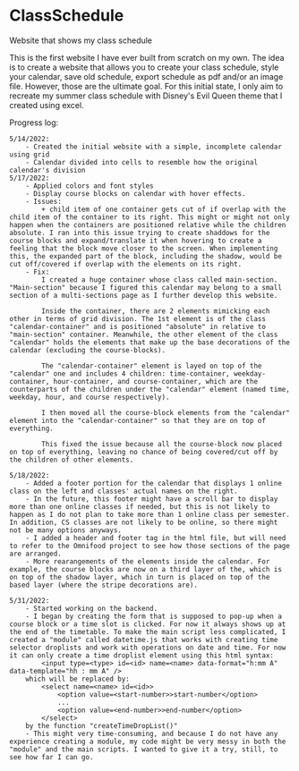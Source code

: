 # ClassSchedule

Website that shows my class schedule

This is the first website I have ever built from scratch on my own. The idea is to create a website that allows you to create your class schedule, style your calendar, save old schedule, export schedule as pdf and/or an image file. However, those are the ultimate goal. For this initial state, I only aim to recreate my summer class schedule with Disney's Evil Queen theme that I created using excel.

Progress log:

    5/14/2022:
        - Created the initial website with a simple, incomplete calendar using grid
        - Calendar divided into cells to resemble how the original calendar's division
    5/17/2022:
        - Applied colors and font styles
        - Display course blocks on calendar with hover effects.
        - Issues:
            + child item of one container gets cut of if overlap with the child item of the container to its right. This might or might not only happen when the containers are positioned relative while the children absolute. I ran into this issue trying to create shaddows for the course blocks and expand/translate it when hovering to create a feeling that the block move closer to the screen. When implementing this, the expanded part of the block, including the shadow, would be cut off/covered if overlap with the elements on its right.
        - Fix:
            I created a huge container whose class called main-section. "Main-section" because I figured this calendar may belong to a small section of a multi-sections page as I further develop this website.

            Inside the container, there are 2 elements mimicking each other in terms of grid division. The 1st element is of the class "calendar-container" and is positioned "absolute" in relative to "main-section" container. Meanwhile, the other element of the class "calendar" holds the elements that make up the base decorations of the calendar (excluding the course-blocks).

            The "calendar-container" element is layed on top of the "calendar" one and includes 4 children: time-container, weekday-container, hour-container, and course-container, which are the counterparts of the children under the "calendar" element (named time, weekday, hour, and course respectively).

            I then moved all the course-block elements from the "calendar" element into the "calendar-container" so that they are on top of everything.

            This fixed the issue because all the course-block now placed on top of everything, leaving no chance of being covered/cut off by the children of other elements.

    5/18/2022:
        - Added a footer portion for the calendar that displays 1 online class on the left and classes' actual names on the right.
        - In the future, this footer might have a scroll bar to display more than one online classes if needed, but this is not likely to happen as I do not plan to take more than 1 online class per semester. In addition, CS classes are not likely to be online, so there might not be many options anyways.
        - I added a header and footer tag in the html file, but will need to refer to the Omnifood project to see how those sections of the page are arranged.
        - More rearangements of the elements inside the calendar. For example, the course blocks are now on a third layer of the, which is on top of the shadow layer, which in turn is placed on top of the based layer (where the stripe decorations are).

    5/31/2022:
        - Started working on the backend.
        - I began by creating the form that is supposed to pop-up when a course block or a time slot is clicked. For now it always shows up at the end of the timetable. To make the main script less complicated, I created a "module" called datetime.js that works with creating time selector droplists and work with operations on date and time. For now it can only create a time droplist element using this html syntax:
            <input type=<type> id=<id> name=<name> data-format="h:mm A" data-template="hh : mm A" />
        which will be replaced by:
            <select name=<name> id=<id>>
                <option value=<start-number>>start-number</option>
                ...
                <option value=<end-number>>end-number</option>
            </select>
        by the function "createTimeDropList()"
        - This might very time-consuming, and because I do not have any experience creating a module, my code might be very messy in both the "module" and the main scripts. I wanted to give it a try, still, to see how far I can go.
